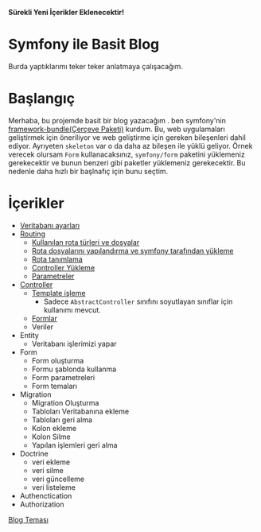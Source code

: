 **Sürekli Yeni İçerikler Eklenecektir!**
 
# Symfony ile Basit Blog
Burda yaptıklarımı teker teker anlatmaya çalışacağım.

# Başlangıç
Merhaba, bu projemde basit bir blog yazacağım . ben symfony'nin [framework-bundle(Çerçeve Paketi)](https://github.com/symfony/framework-bundle)  kurdum. Bu, web uygulamaları geliştirmek için öneriliyor ve web geliştirme için gereken bileşenleri dahil ediyor. Ayrıyeten `skeleton` var o da daha az bileşen ile yüklü geliyor. Örnek verecek olursam `Form` kullanacaksınız, `symfony/form` paketini yüklemeniz gerekecektir ve bunun benzeri gibi paketler yüklemeniz gerekecektir. Bu nedenle daha hızlı bir başlnafıç için bunu seçtim.

# İçerikler
* [Veritabanı ayarları](wiki/1-veritabani.md)
* [Routing](wiki/2-route-ve-route-tanimlama.md)
  * [Kullanılan rota türleri ve dosyalar](wiki/README.md#router)
  * [Rota dosyalarını yapılandırma ve symfony tarafından yükleme](wiki/README.md#rota-yapılandırması)
  * [Rota tanımlama](wiki/2-route-ve-route-tanimlama.md#tanimlama)
  * [Controller Yükleme](wiki/2-route-ve-route-tanimlama.md#tanimlama)
  * [Parametreler](wiki/2-route-ve-route-tanimlama.md#route-parametreleri)
* [Controller](wiki/3-controller.md#template-isleme)
  * [Template işleme](wiki/3-controller.md#template-isleme)
    * Sadece `AbstractController` sınıfını soyutlayan sınıflar için kullanımı mevcut.
  * [Formlar](wiki/4-form.md)
  * Veriler
* Entity
  * Veritabanı işlerimizi yapar
* Form
  * Form oluşturma
  * Formu şablonda kullanma
  * Form parametreleri
  * Form temaları
* Migration
  * Migration Oluşturma
  * Tabloları Veritabanına ekleme
  * Tabloları geri alma
  * Kolon ekleme
  * Kolon Silme
  * Yapılan işlemleri geri alma 
* Doctrine
  * veri ekleme
  * veri silme
  * veri güncelleme
  * veri listeleme
* Authenctication
* Authorization

[Blog Teması](https://github.com/welisonmenezes/wm-simple-blog-template)
